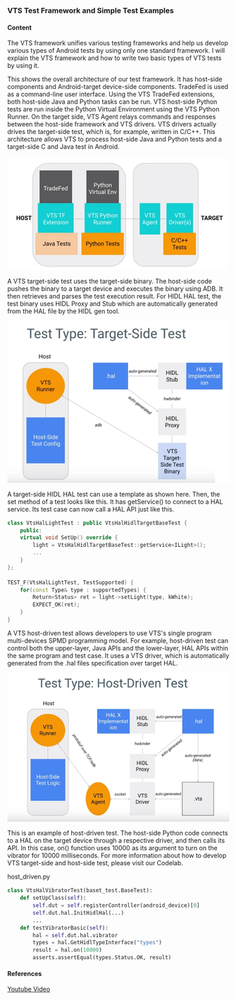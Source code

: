 ### VTS Test Framework and Simple Test Examples

#### Content
The VTS framework unifies various testing frameworks and help us develop various types of Android tests by using only one standard framework. I will explain the VTS framework and how to write two basic types of VTS tests by using it.

This shows the overall architecture of our test framework. It has host-side components and Android-target device-side components. TradeFed is used as a command-line user interface. Using the VTS TradeFed extensions, both host-side Java and Python tasks can be run. VTS host-side Python tests are run inside the Python Virtual Environment using the VTS Python Runner. On the target side, VTS Agent relays commands and responses between the host-side framework and VTS drivers. VTS drivers actually drives the target-side test, which is, for example, written in C/C++. This architecture allows VTS to process host-side Java and Python tests and a target-side C and Java test in Android. 

![VTS architecture](./vts_architecture.png)

A VTS target-side test uses the target-side binary. The host-side code pushes the binary to a target device and executes the binary using ADB. It then retrieves and parses the test execution result. For HIDL HAL test, the test binary uses HIDL Proxy and Stub which are automatically generated from the HAL file by the HIDL gen tool.

![target-side test](./vts_target_side_test.png)

A target-side HIDL HAL test can use a template as shown here. Then, the set method of a test looks like this. It has getService() to connect to a HAL service. Its test case can now call a HAL API just like this.

```cpp
class VtsHalLightTest : public VtsHalHidlTargetBaseTest {
	public:
	virtual void SetUp() override {
		light = VtsHalHidlTargetBaseTest::getService<ILight>();
		...
	}
};

TEST_F(VtsHalLightTest, TestSupported) {
	for(const Type& type : supportedTypes) {
		Return<Status> ret = light->setLight(type, kWhite);
		EXPECT_OK(ret);
	}
}
```

A VTS host-driven test allows developers to use VTS's single program multi-devices SPMD programming model. For example, host-driven test can control both the upper-layer, Java APIs and the lower-layer, HAL APIs within the same program and test case. It uses a VTS driver, which is automatically generated from the .hal files specification over target HAL.

![host-driven test](./vts_host_driven_test.png)

This is an example of host-driven test. The host-side Python code connects to a HAL on the target device through a respective driver, and then calls its API. In this case, on() function uses 10000 as its argument to turn on the vibrator for 10000 milliseconds. For more information about how to develop VTS target-side and host-side test, please visit our Codelab. 

host_driven.py
```python
class VtsHalVibratorTest(baset_test.BaseTest):
	def setUpClass(self):
		self.dut = self.registerController(android_device)[0]
		self.dut.hal.InitHidlHal(...)
		...
	def testVibratorBasic(self):
		hal = self.dut.hal.vibrator
		types = hal.GetHidlTypeInterface("types")
		result = hal.on(10000)
		asserts.assertEqual(types.Status.OK, result)
```


#### References
[Youtube Video](https://www.youtube.com/watch?v=H6sgKtvyprA&index=1&list=PLWz5rJ2EKKc9FV7k8fvCX5uH333P2C_Lo)